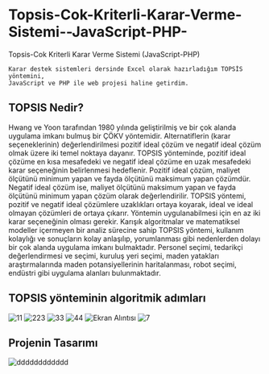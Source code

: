 # Topsis-Cok-Kriterli-Karar-Verme-Sistemi--JavaScript-PHP-
Topsis-Cok Kriterli Karar Verme Sistemi (JavaScript-PHP)
```
Karar destek sistemleri dersinde Excel olarak hazırladığım TOPSİS yöntemini,
JavaScript ve PHP ile web projesi haline getirdim.
```
## TOPSIS Nedir?
Hwang ve Yoon tarafından 1980 yılında geliştirilmiş ve bir çok alanda uygulama imkanı
bulmuş bir ÇÖKV yöntemidir. Alternatiflerin (karar seçeneklerinin) değerlendirilmesi pozitif
ideal çözüm ve negatif ideal çözüm olmak üzere iki temel noktaya dayanır. TOPSIS
yönteminde, pozitif ideal çözüme en kısa mesafedeki ve negatif ideal çözüme en uzak
mesafedeki karar seçeneğinin belirlenmesi hedeflenir. Pozitif ideal çözüm, maliyet ölçütünü
minimum yapan ve fayda ölçütünü maksimum yapan çözümdür. Negatif ideal çözüm ise,
maliyet ölçütünü maksimum yapan ve fayda ölçütünü minimum yapan çözüm olarak
değerlendirilir. TOPSIS yöntemi, pozitif ve negatif ideal çözümlere uzaklıkları ortaya koyarak,
ideal ve ideal olmayan çözümleri de ortaya çıkarır. Yöntemin uygulanabilmesi için en az iki
karar seçeneğinin olması gerekir. Karışık algoritmalar ve matematiksel modeller içermeyen
bir analiz sürecine sahip TOPSIS yöntemi, kullanım kolaylığı ve sonuçların kolay anlaşılıp,
yorumlanması gibi nedenlerden dolayı bir çok alanda uygulama imkanı bulmaktadır. Personel
seçimi, tedarikçi değerlendirmesi ve seçimi, kuruluş yeri seçimi, maden yatakları
araştırmalarında maden potansiyellerinin haritalanması, robot seçimi, endüstri gibi uygulama
alanları bulunmaktadır.

## TOPSIS yönteminin algoritmik adımları
![11](https://user-images.githubusercontent.com/37083519/160443451-216d81a7-4439-4383-af38-2c61975da91b.JPG)
![223](https://user-images.githubusercontent.com/37083519/160444367-e96a3c0b-ad60-4bc2-bee0-8b3c4d9c6481.JPG)
![33](https://user-images.githubusercontent.com/37083519/160444380-9c7cb900-fdd5-40e4-b37c-fd36ea28d44c.JPG)
![44](https://user-images.githubusercontent.com/37083519/160444405-788b6768-5e23-4d90-bf4b-3421d794eafb.JPG)
![Ekran Alıntısı](https://user-images.githubusercontent.com/37083519/160444432-6eb95438-6cae-4fa4-848f-1350e833100d.JPG)
![7](https://user-images.githubusercontent.com/37083519/160444441-4c5b8492-1760-4b72-a119-ea0ebed913b5.JPG)

## Projenin Tasarımı
![dddddddddddd](https://user-images.githubusercontent.com/37083519/160856770-32e0aaba-6f61-42b6-b509-1647f417b3c5.JPG)
